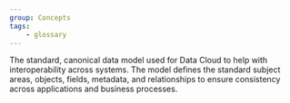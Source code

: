 ```yaml
---
group: Concepts
tags:
    - glossary
---
```

The standard, canonical data model used for Data Cloud to help with interoperability across systems. The model defines the standard subject areas, objects, fields, metadata, and relationships to ensure consistency across applications and business processes.